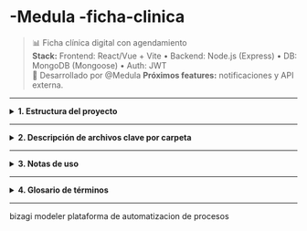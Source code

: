# -Medula -ficha-clinica

> 📊 Ficha clínica digital con agendamiento  
> **Stack:** Frontend: React/Vue + Vite • Backend: Node.js (Express) • DB: MongoDB (Mongoose) • Auth: JWT  
> 🚀 Desarrollado por @Medula 
> **Próximos features:** notificaciones y API externa.

---

<details>
<summary><strong>1. Estructura del proyecto</strong></summary>

A continuación se describe la organización del repositorio y el propósito de cada carpeta principal:

- **.github/**: Contiene la configuración específica para GitHub, como flujos de trabajo de CI/CD y automatizaciones para pruebas y despliegues.
- **backend/**: Incluye todo el código fuente del backend, implementado en Node.js con Express. Aquí se encuentran la lógica de negocio, modelos de datos, rutas de la API y la configuración de la base de datos y autenticación.
- **frontend/**: Contiene la aplicación de frontend desarrollada en React (o Vue), junto con sus componentes, páginas, hooks personalizados y servicios para interactuar con el backend.
- **docs/**: Carpeta destinada a documentación adicional del proyecto, como manuales técnicos, diagramas o especificaciones.
- **README.md**: Este archivo, que sirve como guía de inicio y referencia rápida sobre el proyecto.

```text
/
├── .github/                  # Configuración de GitHub
│   └── workflows/            # Automatización (tests y despliegues)
│   # Incluye archivos YAML para definir acciones automáticas como integración continua y despliegue.
│
├── backend/                  # API del sistema (Node.js/Express)
│   # Código fuente del backend, lógica de negocio, modelos, rutas y configuración.
│   ├── src/
│   │   ├── config/
│   │   │   ├── db.js         # Conexión a MongoDB
│   │   │   └── auth.js       # Configuración JWT
│   │   │
│   │   ├── controllers/      # Lógica de negocio
│   │   │   ├── auth.js       # Autenticación (login/registro)
│   │   │   ├── patients.js   # Gestión pacientes (añadir/listar)
│   │   │   └── records.js    # CRUD fichas médicas
│   │   │
│   │   ├── models/           # Modelos de datos
│   │   │   ├── User.js       # Usuarios (doctores/pacientes)
│   │   │   └── Record.js     # Fichas clínicas
│   │   │
│   │   ├── routes/           # Endpoints API
│   │   │   ├── auth.js       # /login, /register
│   │   │   └── api.js        # Rutas protegidas (/patients, /records)
│   │   │
│   │   └── app.js            # Configuración servidor Express
│   │
│   └── package.json          # Dependencias backend
│
├── frontend/                 # Aplicación React
│   # Código fuente del frontend, componentes, páginas, hooks y servicios.
│   ├── public/               # Archivos estáticos
│   │   ├── index.html        # Plantilla HTML base
│   │   └── assets/           # Imágenes/iconos
│   │
│   └── src/
│       ├── components/       # Componentes reutilizables
│       │   ├── Auth/
│       │   │   ├── LoginForm.jsx  # Formulario controlado
│       │   │   └── RegisterForm.jsx
│       │   │
│       │   └── UI/
│       │       ├── Button.jsx     # Componente estilizado
│       │       └── Modal.jsx      # Diálogos emergentes
│       │
│       ├── hooks/            # Lógica reusable
│       │   ├── useAuth.js     # Manejo de autenticación
│       │   └── useApi.js      # Fetch a la API
│       │
│       ├── pages/            # Vistas completas
│       │   ├── Doctor/
│       │   │   ├── Dashboard.jsx  # Tablero médico
│       │   │   └── AddPatient.jsx # Formulario nuevo paciente  <-- Añadido
│       │   │
│       │   └── Patient/
│       │       └── Dashboard.jsx  # Vista paciente
│       │
│       ├── services/         # Conexión al backend
│       │   └── api.js        # Configuración Axios
│       │
│       ├── App.jsx           # Configuración rutas
│       └── main.jsx          # Renderizado inicial
│
├── docs/                     # Documentación
│   # Manuales, diagramas, especificaciones y otros recursos documentales.
└── README.md                 # Guía de inicio
```
</details>

---

<details>
<summary><strong>2. Descripción de archivos clave por carpeta</strong></summary>

#### backend/src/config/
- **db.js**: Configura y establece la conexión con la base de datos MongoDB.
- **auth.js**: Define la configuración y utilidades para la autenticación basada en JWT.

#### backend/src/controllers/
- **auth.js**: Controlador para el registro e inicio de sesión de usuarios (doctores y pacientes).
- **patients.js**: Lógica para crear, listar y actualizar pacientes. Usado por personal clínico.
- **records.js**: Permite crear, leer, actualizar y eliminar fichas clínicas. El personal clínico ingresa y edita datos; los pacientes pueden consultar sus registros.

#### backend/src/models/
- **User.js**: Modelo de usuario, diferenciando roles (doctor, paciente) y sus atributos.
- **Record.js**: Modelo de ficha clínica, almacena información médica relevante asociada a cada paciente.

#### backend/src/routes/
- **auth.js**: Define rutas públicas para login y registro.
- **api.js**: Rutas protegidas para operaciones sobre pacientes y fichas clínicas, accesibles según el rol del usuario.

#### backend/src/app.js
- Configura y arranca el servidor Express, aplica middlewares y rutas.

#### frontend/public/
- **index.html**: Plantilla HTML base para la SPA.
- **assets/**: Imágenes, íconos y recursos estáticos.

#### frontend/src/components/Auth/
- **LoginForm.jsx**: Formulario de autenticación para doctores y pacientes.
- **RegisterForm.jsx**: Formulario de registro de nuevos usuarios.

#### frontend/src/components/UI/
- **Button.jsx**: Botón reutilizable y estilizado.
- **Modal.jsx**: Componente para mostrar diálogos emergentes (ej: confirmaciones, formularios).

#### frontend/src/hooks/
- **useAuth.js**: Hook personalizado para gestionar el estado de autenticación y roles.
- **useApi.js**: Hook para realizar peticiones HTTP al backend de forma centralizada.

#### frontend/src/pages/Doctor/
- **Dashboard.jsx**: Vista principal del doctor; muestra pacientes, fichas y accesos rápidos.
- **AddPatient.jsx**: Formulario para que el personal clínico registre nuevos pacientes.

#### frontend/src/pages/Patient/
- **Dashboard.jsx**: Vista principal del paciente; permite consultar sus fichas clínicas y datos personales.

#### frontend/src/services/
- **api.js**: Configuración de Axios para consumir la API, incluyendo manejo de tokens.

#### frontend/src/App.jsx
- Define las rutas principales de la aplicación según el rol (doctor/paciente).

#### frontend/src/main.jsx
- Punto de entrada de la aplicación React, renderiza el componente raíz.

#### docs/
- Manuales técnicos, diagramas de flujo, documentación de endpoints y guías de uso para personal clínico y pacientes.

#### README.md
- Guía de inicio, estructura y referencias rápidas del proyecto.

</details>

---

<details>
<summary><strong>3. Notas de uso</strong></summary>

- El personal clínico (doctor) puede ingresar y editar datos de pacientes y fichas clínicas.
- Los pacientes pueden autenticarse y consultar sus propios registros médicos y datos personales.

</details>

---

<details>
<summary><strong>4. Glosario de términos</strong></summary>

- **API (Application Programming Interface)**: Conjunto de rutas y métodos que permiten la comunicación entre el frontend y el backend. En este proyecto, la API expone endpoints para autenticación, gestión de pacientes y fichas clínicas.
- **UI (User Interface)**: Interfaz de usuario. Hace referencia a los componentes visuales y de interacción que permiten a doctores y pacientes usar la aplicación de manera intuitiva.
- **JWT (JSON Web Token)**: Estándar para el intercambio seguro de información mediante tokens firmados digitalmente. Se utiliza para autenticar y autorizar usuarios en la aplicación.
- **SPA (Single Page Application)**: Aplicación web que carga una sola página HTML y actualiza dinámicamente el contenido conforme el usuario interactúa, sin recargar la página completa.
- **Hook**: En React, funciones reutilizables que permiten gestionar estado y lógica de componentes de forma sencilla y modular.
- **Endpoint**: URL específica de la API a la que se puede hacer una petición para realizar una acción (ejemplo: `/api/patients` para obtener pacientes).
- **Token**: Cadena generada tras autenticación, utilizada para identificar y autorizar a un usuario en cada petición protegida.

</details>

---

bizagi modeler plataforma de automatizacion de procesos
